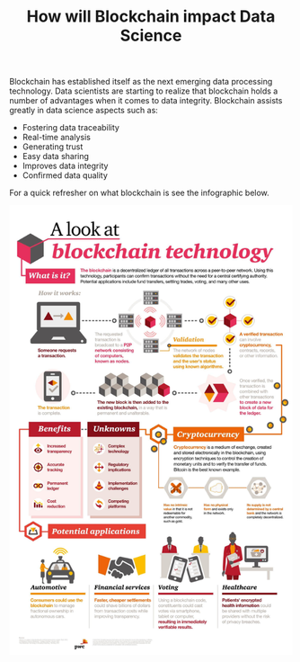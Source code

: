 ﻿---
title: "How will Blockchain impact Data Science"
layout: post
use_code: true
---

﻿﻿﻿Blockchain has established itself as the next emerging data processing
technology. Data scientists are starting to realize that blockchain holds a
number of advantages when it comes to data integrity. Blockchain assists greatly
in data science aspects such as: 
- Fostering data traceability
- Real-time analysis
- Generating trust
- Easy data sharing
- Improves data integrity
- Confirmed data quality

For a quick refresher on what blockchain is see the infographic below.

<div>
<img src="../images/a8d21144c0e57f412a2a0f3d9d138e1e.jpg">
</div>










